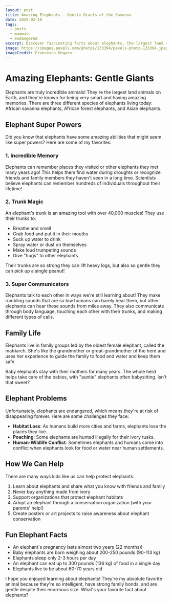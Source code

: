 ```yaml
---
layout: post
title: Amazing Elephants - Gentle Giants of the Savanna
date: 2025-02-10
tags:
  - posts
  - mammals
  - endangered
excerpt: Discover fascinating facts about elephants, the largest land animals and some of the most intelligent creatures on Earth.
image: https://images.pexels.com/photos/133394/pexels-photo-133394.jpeg?auto=compress&cs=tinysrgb&w=1260&h=750&dpr=2
imageCredit: Francesco Ungaro
---
```


# Amazing Elephants: Gentle Giants

Elephants are truly incredible animals! They're the largest land animals on Earth, and they're known for being very smart and having amazing memories. There are three different species of elephants living today: African savanna elephants, African forest elephants, and Asian elephants.

## Elephant Super Powers

Did you know that elephants have some amazing abilities that might seem like super powers? Here are some of my favorites:

### 1. Incredible Memory

Elephants can remember places they visited or other elephants they met many years ago! This helps them find water during droughts or recognize friends and family members they haven't seen in a long time. Scientists believe elephants can remember hundreds of individuals throughout their lifetime!

### 2. Trunk Magic

An elephant's trunk is an amazing tool with over 40,000 muscles! They use their trunks to:
- Breathe and smell
- Grab food and put it in their mouths
- Suck up water to drink
- Spray water or dust on themselves
- Make loud trumpeting sounds
- Give "hugs" to other elephants

Their trunks are so strong they can lift heavy logs, but also so gentle they can pick up a single peanut!

### 3. Super Communicators

Elephants talk to each other in ways we're still learning about! They make rumbling sounds that are so low humans can barely hear them, but other elephants can hear these sounds from miles away. They also communicate through body language, touching each other with their trunks, and making different types of calls.

## Family Life

Elephants live in family groups led by the oldest female elephant, called the matriarch. She's like the grandmother or great-grandmother of the herd and uses her experience to guide the family to food and water and keep them safe.

Baby elephants stay with their mothers for many years. The whole herd helps take care of the babies, with "auntie" elephants often babysitting. Isn't that sweet?

## Elephant Problems

Unfortunately, elephants are endangered, which means they're at risk of disappearing forever. Here are some challenges they face:

- **Habitat Loss**: As humans build more cities and farms, elephants lose the places they live.
- **Poaching**: Some elephants are hunted illegally for their ivory tusks.
- **Human-Wildlife Conflict**: Sometimes elephants and humans come into conflict when elephants look for food or water near human settlements.

## How We Can Help

There are many ways kids like us can help protect elephants:

1. Learn about elephants and share what you know with friends and family
2. Never buy anything made from ivory
3. Support organizations that protect elephant habitats
4. Adopt an elephant through a conservation organization (with your parents' help!)
5. Create posters or art projects to raise awareness about elephant conservation

## Fun Elephant Facts

- An elephant's pregnancy lasts almost two years (22 months)!
- Baby elephants are born weighing about 200-250 pounds (90-113 kg)
- Elephants sleep only 2-3 hours per day
- An elephant can eat up to 300 pounds (136 kg) of food in a single day
- Elephants live to be about 60-70 years old

I hope you enjoyed learning about elephants! They're my absolute favorite animal because they're so intelligent, have strong family bonds, and are gentle despite their enormous size. What's your favorite fact about elephants?